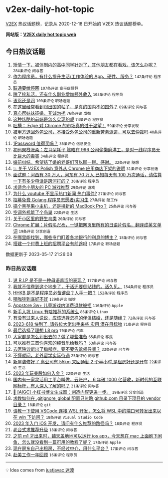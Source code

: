 # v2ex-daily-hot-topic

[V2EX](https://www.v2ex.com/) 热议话题榜，记录从 2020-12-18 日开始的 V2EX 热议话题榜单。

**网站版：[V2EX daily hot topic web](https://boojack.github.io/v2ex-daily-hot-topic-web/)**

## 今日热议话题

<!-- TODAY BEGIN -->

1. [矫情一下，被体制内的高中同学针对了，其他朋友都在看戏，该怎么办呢？](https://www.v2ex.com/t/940625) `284条评论` `问与答`
1. [作为程序员，有什么提升生活/工作体验的 App、硬件、服务？](https://www.v2ex.com/t/940584) `142条评论` `程序员`
1. [联通要给停网](https://www.v2ex.com/t/940596) `107条评论` `宽带症候群`
1. [除了接私活，还有什么副业增加额外收入](https://www.v2ex.com/t/940645) `103条评论` `程序员`
1. [该忍还是润](https://www.v2ex.com/t/940576) `100条评论` `职场话题`
1. [在这里经常看到润出国的帖子，是真的国内不如国外？](https://www.v2ex.com/t/940578) `89条评论` `问与答`
1. [真心帮妹妹征婚，非诚勿扰](https://www.v2ex.com/t/940614) `76条评论` `成都`
1. [这种炫酷的前端是怎么实现的呢](https://www.v2ex.com/t/940640) `74条评论` `程序员`
1. [吐槽： Edge 对 Chrome 的市场真的过于渴望！](https://www.v2ex.com/t/940612) `59条评论` `分享发现`
1. [被甲方退回外包公司，不接受外包公司的重新劳务派遣，可以去仲裁吗](https://www.v2ex.com/t/940730) `40条评论` `职场话题`
1. [1Password 值得买吗？](https://www.v2ex.com/t/940806) `36条评论` `信息安全`
1. [初码聚栈张柔：左耳朵耗子 陈皓在 996 公司偷懒磨洋工，是对一线程序员无比巨大的毒害](https://www.v2ex.com/t/940775) `34条评论` `程序员`
1. [婚前纠结。希望结了婚的老哥们可以聊一聊。感谢。](https://www.v2ex.com/t/940833) `32条评论` `随想`
1. [💥 关于 V2EX Polish 意外从 Chrome 应用商店下架的说明](https://www.v2ex.com/t/940580) `31条评论` `分享创造`
1. [面试题：河西有 30 万人，河东有 70 万人 已知每天有 100 万次通话，请估算一下有多少电话是跨河打的？](https://www.v2ex.com/t/940777) `30条评论` `程序员`
1. [求适合小朋友的 PC 游戏推荐](https://www.v2ex.com/t/940717) `29条评论` `游戏`
1. [为什么 youtube 不显示热门新闻 热门事件?](https://www.v2ex.com/t/940796) `27条评论` `问与答`
1. [招募免费 Golang 程序员志愿者/实习生](https://www.v2ex.com/t/940784) `27条评论` `酷工作`
1. [搞个黑苹果小主机，还是换新的 MacBook Pro？](https://www.v2ex.com/t/940690) `25条评论` `问与答`
1. [空调外机筑了个鸟巢](https://www.v2ex.com/t/940704) `22条评论` `生活`
1. [关于小区里的野生鸟类](https://www.v2ex.com/t/940594) `20条评论` `问与答`
1. [Chrome 扩展：片假名だめ，一键把网页里所有的日语片假名，翻译成英文单词](https://www.v2ex.com/t/940756) `19条评论` `分享创造`
1. [在哪里能找到，哪些专门盯着各地银行的利息的博主？](https://www.v2ex.com/t/940606) `18条评论` `问与答`
1. [搭建一个付费上班的招聘平台有前途吗](https://www.v2ex.com/t/940733) `17条评论` `职场话题`

数据更新于 2023-05-17 21:26:08

<!-- TODAY END -->

### 昨日热议话题

<!-- YESTERDAY BEGIN -->

1. [说 R.I.P 是不是一种母语羞涩的表现？](https://www.v2ex.com/t/940306) `177条评论` `问与答`
1. [我就不信卷到这个地步了，干活还要倒贴钱的。活久见。](https://www.v2ex.com/t/940384) `154条评论` `程序员`
1. [HHKB 是不是程序员必备键盘？人手一把？](https://www.v2ex.com/t/940375) `152条评论` `程序员`
1. [喝咖啡到底好不好](https://www.v2ex.com/t/940287) `129条评论` `咖啡`
1. [Appstore 3w+ 儿童游戏内消费退款被拒](https://www.v2ex.com/t/940416) `116条评论` `Apple`
1. [新手入坑 Linux 有啥推荐的系统么](https://www.v2ex.com/t/940408) `86条评论` `Linux`
1. [有没有过来人说说，应该选择怎样的伴侣结婚，还是随缘？](https://www.v2ex.com/t/940286) `72条评论` `问与答`
1. [2023-618 快到了, 请各位大佬出手来些 实用 潜在目标物](https://www.v2ex.com/t/940353) `71条评论` `程序员`
1. [最后选择了理想 L8 pro](https://www.v2ex.com/t/940304) `70条评论` `汽车`
1. [大家都是怎么润出去的？做了哪些准备](https://www.v2ex.com/t/940333) `65条评论` `移民`
1. [可以推荐三首你喜欢的纯音乐给我吗？](https://www.v2ex.com/t/940511) `53条评论` `问与答`
1. [去医院诊断出了抑郁症，要不要告诉领导呢？](https://www.v2ex.com/t/940520) `33条评论` `问与答`
1. [不懂就问，老外留学实际待遇](https://www.v2ex.com/t/940400) `25条评论` `问与答`
1. [新屋装修好了,离公司有 55km,来回通勤 2 个半小时,是租房好还是开车](https://www.v2ex.com/t/940477) `22条评论` `生活`
1. [2023 年玩美股如何入金？](https://www.v2ex.com/t/940292) `22条评论` `生活`
1. [国内有一家灵活用工平台叫做，云账户， 6 年破 1000 亿营收，新时代的互联网标杆，有人深入了解的吗？](https://www.v2ex.com/t/940362) `21条评论` `问与答`
1. [💫 [AIGC] 小红书博文生成器：创造内容更进一步。](https://www.v2ex.com/t/940419) `19条评论` `分享创造`
1. [求教如何在 .gitignore_global 配置只忽略 github.com 目录下项目的 vendor 目录？](https://www.v2ex.com/t/940541) `18条评论` `git`
1. [请教一下使用 VSCode 连接 WSL 开发，怎么将 WSL 中的端口号转发出来以在 win 下访问？](https://www.v2ex.com/t/940456) `18条评论` `Visual Studio Code`
1. [2023 年入门 iOS 开发，请问有什么推荐的路径吗？](https://www.v2ex.com/t/940349) `18条评论` `程序员`
1. [老台式求推荐升级](https://www.v2ex.com/t/940298) `18条评论` `问与答`
1. [之前 m1 才出来时，铺天盖地地可以运行 ios app，今天想在 mac 上面刷下闲鱼，怎么就没看到一篇可用的教程了呢？](https://www.v2ex.com/t/940501) `17条评论` `Apple`
1. [现在房东自己出租房，不经过中介，用什么平台？](https://www.v2ex.com/t/940381) `17条评论` `问与答`
1. [赴美工作一年回顾](https://www.v2ex.com/t/940560) `16条评论` `程序员`

<!-- YESTERDAY END -->

---

💡 Idea comes from [justjavac 迷渡](https://github.com/justjavac/)
